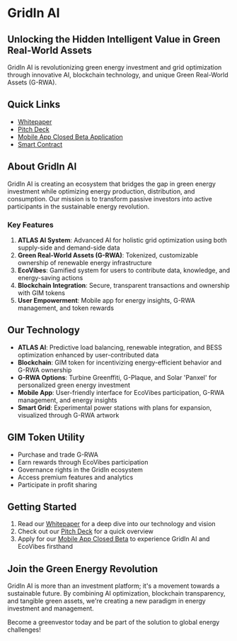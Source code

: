 # GridIn AI

## Unlocking the Hidden Intelligent Value in Green Real-World Assets

GridIn AI is revolutionizing green energy investment and grid optimization through innovative AI, blockchain technology, and unique Green Real-World Assets (G-RWA).

## Quick Links

- [Whitepaper](https://agentize.gitbook.io/gridin.ai-whitepaper)
- [Pitch Deck](https://docs.google.com/presentation/d/1EXfUuhYoeu3HyHkQ_cncaA2ERh23vx8wplpNU2pLPEk/edit?usp=sharing)
- [Mobile App Closed Beta Application](https://testflight.apple.com/join/wPOT7dEG)
- [Smart Contract](https://github.com/gongxiaojing0825/gridin/blob/main/smart_contract/GIMToken.sol)

## About GridIn AI

GridIn AI is creating an ecosystem that bridges the gap in green energy investment while optimizing energy production, distribution, and consumption. Our mission is to transform passive investors into active participants in the sustainable energy revolution.

### Key Features

1. **ATLAS AI System**: Advanced AI for holistic grid optimization using both supply-side and demand-side data
2. **Green Real-World Assets (G-RWA)**: Tokenized, customizable ownership of renewable energy infrastructure
3. **EcoVibes**: Gamified system for users to contribute data, knowledge, and energy-saving actions
4. **Blockchain Integration**: Secure, transparent transactions and ownership with GIM tokens
5. **User Empowerment**: Mobile app for energy insights, G-RWA management, and token rewards

## Our Technology

- **ATLAS AI**: Predictive load balancing, renewable integration, and BESS optimization enhanced by user-contributed data
- **Blockchain**: GIM token for incentivizing energy-efficient behavior and G-RWA ownership
- **G-RWA Options**: Turbine Greenffiti, G-Plaque, and Solar 'Panxel' for personalized green energy investment
- **Mobile App**: User-friendly interface for EcoVibes participation, G-RWA management, and energy insights
- **Smart Grid**: Experimental power stations with plans for expansion, visualized through G-RWA artwork

## GIM Token Utility

- Purchase and trade G-RWA
- Earn rewards through EcoVibes participation
- Governance rights in the GridIn ecosystem
- Access premium features and analytics
- Participate in profit sharing

## Getting Started

1. Read our [Whitepaper](https://agentize.gitbook.io/gridin.ai-whitepaper) for a deep dive into our technology and vision
2. Check out our [Pitch Deck](https://docs.google.com/presentation/d/1EXfUuhYoeu3HyHkQ_cncaA2ERh23vx8wplpNU2pLPEk/edit?usp=sharing) for a quick overview
3. Apply for our [Mobile App Closed Beta](https://testflight.apple.com/join/wPOT7dEG) to experience GridIn AI and EcoVibes firsthand

## Join the Green Energy Revolution

GridIn AI is more than an investment platform; it's a movement towards a sustainable future. By combining AI optimization, blockchain transparency, and tangible green assets, we're creating a new paradigm in energy investment and management.

Become a greenvestor today and be part of the solution to global energy challenges!